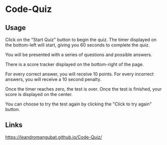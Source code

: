 # Code-Quiz

## Usage
Click on the "Start Quiz" button to begin the quiz.
The timer displayed on the bottom-left will start, giving you 60 seconds to complete the quiz. 

You will be presented with a series of questions and possible answers.

There is a score tracker displayed on the bottom-right of the page.

For every correct answer, you will receive 10 points. For every incorrect answers, you will receive a 10 second penalty.

Once the timer reaches zero, the test is over.
Once the test is finished, your score is displayed on the center.

You can choose to try the test again by clicking the "Click to try again" button.

## Links
https://leandromangubat.github.io/Code-Quiz/



